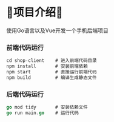 # 🚀️项目介绍🚀️

使用Go语言以及Vue开发一个手机后端项目

### 前端代码运行

```javascript
cd shop-client    # 进入前端代码目录
npm install       # 安装前端依赖
npm start         # 直接运行前端代码
npm build         # 编译生成静态文件
```

### 后端代码运行

```go
go mod tidy       # 安装依赖文件
go run main.go    # 运行代码
```
